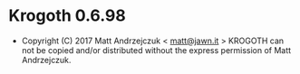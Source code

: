 



# Krogoth 0.6.98
* Copyright (C) 2017 Matt Andrzejczuk < matt@jawn.it >
KROGOTH can not be copied and/or distributed without the express permission of Matt Andrzejczuk.




